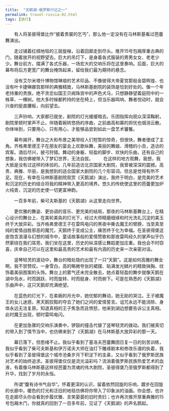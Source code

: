 ```yaml
---
title:  "天鹅湖-俄罗斯行记之一"
permalink: travel-russia-02.html
tags: [旅行]
---
```


　　有人将圣彼得堡比作“披着贵裳的乞丐”，那么他一定没有在马林斯基看过芭蕾舞演出。

　　走过铺着红绸地毯的三层旋梯，沿着回廊走到尽头。推开15号包厢厚重古典的门，随着放开的视野望去。巨大的吊灯下，是身着各式服装的男男女女、老老少少。舞台前方，摆满了各式乐器，一场宏大的交响乐将在这里奏响。后面，巨大的幕布将后方更宽广的舞台掩饰起来，留给我们最为期待的悬念。

　　没有艾尔米塔什博物馆琳琅的艺术珍品、不像彼得大帝夏宫那般金碧辉煌、也没有叶卡捷琳娜宫那样的典雅精致，马林斯基剧院的装饰是恰到好处的。像一个年老持重的贵族，绝不贪恋似国王贝阙珠宫中的声色犬马，只想静静望着庭院中的一株草、一棵树。他大多时候都矜持的坐在椅上，但当乐器鸣响、舞者悦动时，就会兴奋的挺直腰板，向前望去。

　　三声铃响，大家都已就坐，剧院的灯光缓缓暗去。乐团指挥向观众深深鞠躬，剧院里顿时掌声不止。伴随着婉转悠扬的序曲，之前曲高和寡的担忧也烟消云散。你体味到，只要用心、只有用心，才能够品尝到如此一盘艺术饕餮。

　　幕布揭开，舞台之大和布景之美带给人们短暂的惊奇，但很快，舞者便成了主角。齐格弗里德王子在朋友的宴会上欢歌纵舞，美丽的舞娘、滑稽的小丑，造访的宾客。酒后尽兴，披弓狩猎。舞动的身躯、轻盈的脚步、欢快的乐曲，还有自己的想象，我仿佛被带入了梦幻世界，无法自拔。
　　在这样的地方观舞，我想，我大抵是没有过这样的体验的。几年前造访北京国家大剧院，我曾被深深的震撼。高贵、典雅、华丽，是我想到的适合国家大剧院的几个形容词。但总是觉得有所不足。现在，有幸在马林斯基剧院观赏《天鹅湖》演出，我终于明白，是完美的艺术和沉淀的历史的结合将我的精神带入更高的境界。悠久的传统使这里的芭蕾更加炉火纯青，沉淀的历史使一切更富神韵。

　　一百多年前，柴可夫斯基的《天鹅湖》从这里走向世界。

　　更优雅的舞姿、更协调的音乐、更完美的结局，那夜的马林斯基舞台上，在精心设计的舞台上、在美轮美奂的灯光下，经过大师精磨细琢和时光洗礼沉淀的美玉终于大放异彩。当齐格弗里德王子在雷鸣电闪的黑夜中撕去魔王的臂膀，当至真至纯的爱情战胜邪恶的魔咒，天鹅终于变成公主，痛苦终于化为幸福。在圣彼得堡这座饱含浪漫与幻想的城市中，童话故事般的爱情赞歌和那夜雷鸣经久的掌声似乎仍然萦绕在我们耳旁。我们坐在这里，历史的纵深感让舞蹈更加庄重。我也会不时窃喜，庆幸自己可以在这里和最高贵的艺术和最有内涵的历史来一次亲密对话。

　　竖琴轻灵的波动中，舞台的暗处隐约出现了一只“天鹅”。这是如何高雅的舞女啊，我不禁赞叹。一身雪白，高的略微夸张的裙摆、贴满发光鳞片的精致抹胸、纹饰着美丽图案的头饰。舞台上的雾气还未完全散去，她点着轻盈的舞步就像天鹅在湖中凫水，时而跳跃、时而旋转、时而挺身、时而俯下。可是在熟悉的《天鹅湖》乐曲声中，这只天鹅却充满绝望。

　　在蓝色的灯光下，在柔婉的月光中，她忧郁的舞动，她无助的哭泣。王子被魔王的女儿迷惑，黑天鹅狡黠的夺去了她们之间的爱情誓言。诅咒永远不能消除、身体永远无法复原。知道真相的王子焦急而且愤怒，他来到湖边想要告诉公主真相。此时魔王出现，顿时雷鸣电闪。

　　在更加急骤的交响乐演奏中，锣鼓的撞击代替了竖琴轻灵的拨动。我们被真切的带入到了情节当中，也仿佛来到了《天鹅湖》在马林斯基大放异彩的那一天。

　　幕已落下，但思绪不止。我似乎看到了基洛夫芭蕾舞团日复一日的刻苦训练，我似乎看到了柴可夫斯基和伊万诺夫大师在油灯下雕琢剧本和修改乐谱的执着，我似乎看到了圣彼得堡这个城市沧桑岁月下积淀下的圭臬，又似乎看到了俄罗斯民族对艺术的始终追求。圣彼得堡仅仅是流光溢彩吗？流淌着俄罗斯民族热爱艺术的血液，有着像马林斯基这样视芭蕾为灵魂的伟大剧院，圣彼得堡乃至俄罗斯都得到了升华，找到了岁月的永恒。

　　所谓“腹有诗书气自华”。怀着更深的认识，留着依然回旋的乐响，踱步在回旋的长廊中。暖色的灯光和泛旧的地毯仿佛将你带入了印象派的油画。你会想，也许在走廊尽头你会看到步履优雅、言笑晏晏的旧时贵妇；也许再次推开厚重典雅的15号包厢木门，你就真的回到了一百多年前，见证了《天鹅湖》的声名鹊起。


